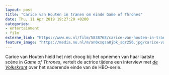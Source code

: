 ```yaml
---
layout: post
title: "Carice van Houten in tranen om einde Game of Thrones"
date: Thu, 11 Apr 2019 19:27:20 +0200
categories: 
- entertainment 
- film 
externe_link: "https://www.nu.nl/film/5838768/carice-van-houten-in-tranen-om-einde-game-of-thrones.html"
feature_image: "https://media.nu.nl/m/an0xxqsa8jbk_sqr256.jpg/carice-van-houten-in-tranen-om-einde-game-of-thrones.jpg"
---
```


Carice van Houten hield het niet droog bij het opnemen van haar laatste scène in <em>Game of Thrones</em>, vertelt de actrice tijdens een interview met <a href="https://www.volkskrant.nl/cultuur-media/carice-van-houten-over-haar-afscheid-van-got-priesteres-melisandre-toen-het-bergafwaarts-met-haar-ging-wreef-ik-me-in-mijn-handen-kan-ik-lekker-drama-spelen~bb165beb/?utm_source=link&amp;utm_medium=app&amp;utm_campaign=shared%20content&amp;utm_content=free" target="_blank"><em>de Volkskrant</em></a> over het naderende einde van de HBO-serie.
